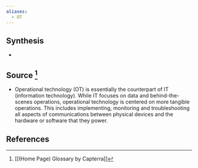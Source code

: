 ```yaml
---
aliases:
  - OT
---
```

## Synthesis
- 
## Source [^1]
- Operational technology (OT) is essentially the counterpart of IT (information technology). While IT focuses on data and behind-the-scenes operations, operational technology is centered on more tangible operations. This includes implementing, monitoring and troubleshooting all aspects of communications between physical devices and the hardware or software that they power.
## References

[^1]: [[(Home Page) Glossary by Capterra]]